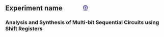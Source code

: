 ## Experiment name  &nbsp; &nbsp; &nbsp; &nbsp; &nbsp; &nbsp; <img src="images/iitkgp.png" width="3%" />
### Analysis and Synthesis of Multi-bit Sequential Circuits using Shift Registers